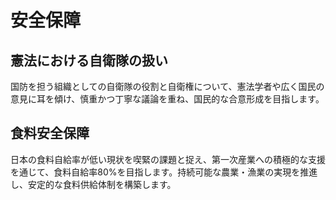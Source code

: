 # 安全保障

## 憲法における自衛隊の扱い
国防を担う組織としての自衛隊の役割と自衛権について、憲法学者や広く国民の意見に耳を傾け、慎重かつ丁寧な議論を重ね、国民的な合意形成を目指します。

## 食料安全保障
日本の食料自給率が低い現状を喫緊の課題と捉え、第一次産業への積極的な支援を通じて、食料自給率80%を目指します。持続可能な農業・漁業の実現を推進し、安定的な食料供給体制を構築します。